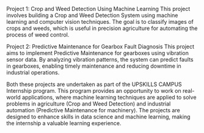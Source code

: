 Project 1: Crop and Weed Detection Using Machine Learning
This project involves building a Crop and Weed Detection System using machine learning and computer vision techniques. The goal is to classify images of crops and weeds, which is useful in precision agriculture for automating the process of weed control.

Project 2: Predictive Maintenance for Gearbox Fault Diagnosis
This project aims to implement Predictive Maintenance for gearboxes using vibration sensor data. By analyzing vibration patterns, the system can predict faults in gearboxes, enabling timely maintenance and reducing downtime in industrial operations.

Both these projects are undertaken as part of the UPSKILLS CAMPUS Internship program. This program provides an opportunity to work on real-world applications, where machine learning techniques are applied to solve problems in agriculture (Crop and Weed Detection) and industrial automation (Predictive Maintenance for machinery). The projects are designed to enhance skills in data science and machine learning, making the internship a valuable learning experience.






